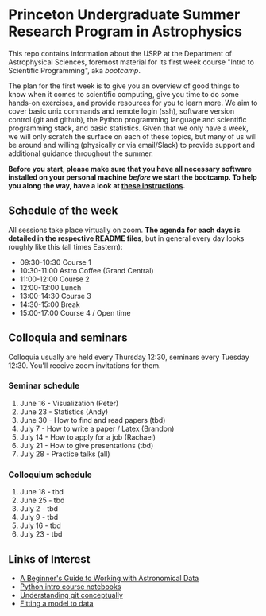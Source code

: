 # Princeton Undergraduate Summer Research Program in Astrophysics

This repo contains information about the USRP at the Department of Astrophysical Sciences, foremost material for its first week course "Intro to Scientific Programming", aka *bootcamp*.

The plan for the first week is to give you an overview of good things to know when it comes to scientific computing, give you time to do some hands-on exercises, and provide resources for you to learn more. We aim to cover basic unix commands and remote login (ssh), software version control (git and github), the Python programming language and scientific programming stack, and basic statistics. Given that we only have a week, we will only scratch the surface on each of these topics, but many of us will be around and willing (physically or via email/Slack) to provide support and additional guidance throughout the summer.

**Before you start, please make sure that you have all necessary software installed on your personal machine *before* we start the bootcamp. To help you along the way, have a look at [these instructions](SETUP-INSTALLATION.md).**

## Schedule of the week

All sessions take place virtually on zoom. **The agenda for each days is detailed in the respective README files**, but in general every day looks roughly like this (all times Eastern):


* 09:30-10:30 Course 1
* 10:30-11:00  Astro Coffee (Grand Central)
* 11:00-12:00  Course 2
* 12:00-13:00  Lunch
* 13:00-14:30  Course 3
* 14:30-15:00 Break
* 15:00-17:00  Course 4 / Open time

## Colloquia and seminars

Colloquia usually are held every Thursday 12:30, seminars every Tuesday 12:30. You'll receive zoom invitations for them.

### Seminar schedule

1. June 16 - Visualization (Peter)
2. June 23 - Statistics (Andy)
3. June 30 - How to find and read papers (tbd)
4. July 7 - How to write a paper / Latex (Brandon)
5. July 14 - How to apply for a job (Rachael)
6. July 21 - How to give presentations (tbd)
7. July 28 -  Practice talks (all)

### Colloquium schedule

1. June 18 - tbd
2. June 25 - tbd
3. July 2 - tbd
4. July 9 - tbd
5. July 16 - tbd
6. July 23 - tbd

Links of Interest
------------------

* [A Beginner's Guide to Working with Astronomical Data](https://arxiv.org/abs/1905.13189)
* [Python intro course notebooks](https://github.com/jakevdp/2014_fall_ASTR599/tree/master/notebooks)
* [Understanding git conceptually](https://www.sbf5.com/~cduan/technical/git/)
* [Fitting a model to data](http://arxiv.org/abs/1008.4686)
